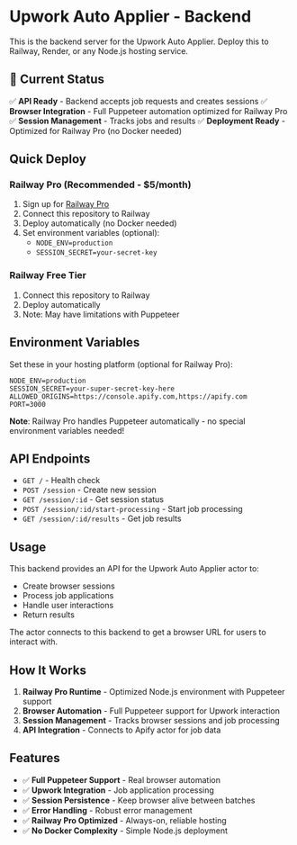 # Upwork Auto Applier - Backend

This is the backend server for the Upwork Auto Applier. Deploy this to Railway, Render, or any Node.js hosting service.

## 🚀 Current Status

✅ **API Ready** - Backend accepts job requests and creates sessions
✅ **Browser Integration** - Full Puppeteer automation optimized for Railway Pro
✅ **Session Management** - Tracks jobs and results
✅ **Deployment Ready** - Optimized for Railway Pro (no Docker needed)

## Quick Deploy

### Railway Pro (Recommended - $5/month)
1. Sign up for [Railway Pro](https://railway.app/pricing)
2. Connect this repository to Railway
3. Deploy automatically (no Docker needed)
4. Set environment variables (optional):
   - `NODE_ENV=production`
   - `SESSION_SECRET=your-secret-key`

### Railway Free Tier
1. Connect this repository to Railway
2. Deploy automatically
3. Note: May have limitations with Puppeteer

## Environment Variables

Set these in your hosting platform (optional for Railway Pro):

```env
NODE_ENV=production
SESSION_SECRET=your-super-secret-key-here
ALLOWED_ORIGINS=https://console.apify.com,https://apify.com
PORT=3000
```

**Note**: Railway Pro handles Puppeteer automatically - no special environment variables needed!

## API Endpoints

- `GET /` - Health check
- `POST /session` - Create new session
- `GET /session/:id` - Get session status
- `POST /session/:id/start-processing` - Start job processing
- `GET /session/:id/results` - Get job results

## Usage

This backend provides an API for the Upwork Auto Applier actor to:
- Create browser sessions
- Process job applications
- Handle user interactions
- Return results

The actor connects to this backend to get a browser URL for users to interact with.

## How It Works

1. **Railway Pro Runtime** - Optimized Node.js environment with Puppeteer support
2. **Browser Automation** - Full Puppeteer support for Upwork interaction
3. **Session Management** - Tracks browser sessions and job processing
4. **API Integration** - Connects to Apify actor for job data

## Features

- ✅ **Full Puppeteer Support** - Real browser automation
- ✅ **Upwork Integration** - Job application processing
- ✅ **Session Persistence** - Keep browser alive between batches
- ✅ **Error Handling** - Robust error management
- ✅ **Railway Pro Optimized** - Always-on, reliable hosting
- ✅ **No Docker Complexity** - Simple Node.js deployment